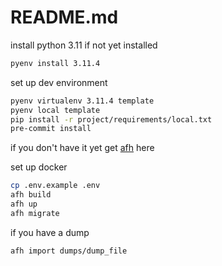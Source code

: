 # README.md

install python 3.11 if not yet installed
```sh
pyenv install 3.11.4
```

set up dev environment
```sh
pyenv virtualenv 3.11.4 template
pyenv local template
pip install -r project/requirements/local.txt
pre-commit install
```

if you don't have it yet get [afh](https://git.aflabs.org/janezic.matej/afh) here

set up docker
```sh
cp .env.example .env
afh build
afh up
afh migrate
```

if you have a dump
```sh
afh import dumps/dump_file
```

